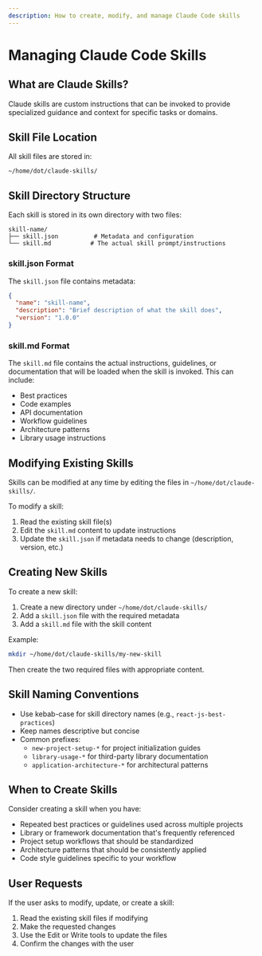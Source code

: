 ```yaml
---
description: How to create, modify, and manage Claude Code skills
---
```


# Managing Claude Code Skills

## What are Claude Skills?

Claude skills are custom instructions that can be invoked to provide specialized guidance and context for specific tasks or domains.

## Skill File Location

All skill files are stored in:
```
~/home/dot/claude-skills/
```

## Skill Directory Structure

Each skill is stored in its own directory with two files:

```
skill-name/
├── skill.json          # Metadata and configuration
└── skill.md           # The actual skill prompt/instructions
```

### skill.json Format

The `skill.json` file contains metadata:

```json
{
  "name": "skill-name",
  "description": "Brief description of what the skill does",
  "version": "1.0.0"
}
```

### skill.md Format

The `skill.md` file contains the actual instructions, guidelines, or documentation that will be loaded when the skill is invoked. This can include:

- Best practices
- Code examples
- API documentation
- Workflow guidelines
- Architecture patterns
- Library usage instructions

## Modifying Existing Skills

Skills can be modified at any time by editing the files in `~/home/dot/claude-skills/`.

To modify a skill:
1. Read the existing skill file(s)
2. Edit the `skill.md` content to update instructions
3. Update the `skill.json` if metadata needs to change (description, version, etc.)

## Creating New Skills

To create a new skill:
1. Create a new directory under `~/home/dot/claude-skills/`
2. Add a `skill.json` file with the required metadata
3. Add a `skill.md` file with the skill content

Example:
```bash
mkdir ~/home/dot/claude-skills/my-new-skill
```

Then create the two required files with appropriate content.

## Skill Naming Conventions

- Use kebab-case for skill directory names (e.g., `react-js-best-practices`)
- Keep names descriptive but concise
- Common prefixes:
  - `new-project-setup-*` for project initialization guides
  - `library-usage-*` for third-party library documentation
  - `application-architecture-*` for architectural patterns

## When to Create Skills

Consider creating a skill when you have:
- Repeated best practices or guidelines used across multiple projects
- Library or framework documentation that's frequently referenced
- Project setup workflows that should be standardized
- Architecture patterns that should be consistently applied
- Code style guidelines specific to your workflow

## User Requests

If the user asks to modify, update, or create a skill:
1. Read the existing skill files if modifying
2. Make the requested changes
3. Use the Edit or Write tools to update the files
4. Confirm the changes with the user
